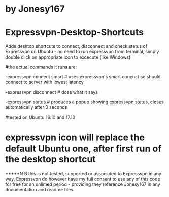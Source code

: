 # by Jonesy167
# Expressvpn-Desktop-Shortcuts
Adds desktop shortcuts to connect, disconnect and check status of Expressvpn on Ubuntu - no need to run expressvpn from terminal, simply double click on appropriate icon to excecute (like Windows)


#the actual commands it runs are:
  
  -expressvpn connect smart # uses expressvpn's smart conenct so should connect to server with lowest latency
  
  -expressvpn disconnect # does what it says
  
  -expressvpn status # produces a popup showing expressvpn status, closes automatically after 3 seconds


#tested on Ubuntu 16.10 and 17.10

# expressvpn icon will replace the default Ubuntu one, after first run of the desktop shortcut

*****N.B this is not tested, supported or associated to Expressvpn in any way, Expressvpn do however have my full consent to use any of this code for free for an unlimed period - providing they reference Jonesy167 in any documentation and readme files. 
